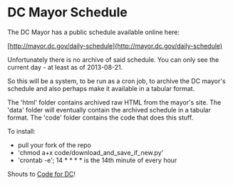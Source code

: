 # DC Mayor Schedule

The DC Mayor has a public schedule available online here:

[http://mayor.dc.gov/daily-schedule](http://mayor.dc.gov/daily-schedule)

Unfortunately there is no archive of said schedule. You can only see the current day - at least as of 2013-08-21.

So this will be a system, to be run as a cron job, to archive the DC mayor's schedule and also perhaps make it available in a tabular format.


The 'html' folder contains archived raw HTML from the mayor's site.
The 'data' folder will eventually contain the archived schedule in a tabular format.
The 'code' folder contains the code that does this stuff.


To install:
* pull your fork of the repo
* 'chmod a+x code/download_and_save_if_new.py'
* 'crontab -e'; 14 * * * * is the 14th minute of every hour

Shouts to [Code for DC](http://codefordc.org/)!
